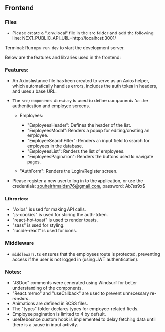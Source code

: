 ## Frontend

### Files

- Please create a ".env.local" file in the src folder and add the following line: NEXT_PUBLIC_API_URL=http://localhost:3001/

Terminal: Run `npm run dev` to start the development server.

Below are the features and libraries used in the frontend:

### Features:

- An AxiosInstance file has been created to serve as an Axios helper, which automatically handles errors, includes the auth token in headers, and uses a base URL.
- The `src/components` directory is used to define components for the authentication and employee screens.

  - Employees:

    - "EmployeesHeader": Defines the header of the list.
    - "EmployeesModal": Renders a popup for editing/creating an employee.
    - "EmployeeSearchFilter": Renders an input field to search for employees in the database.
    - "EmployeesList": Renders the list of employees.
    - "EmployeesPagination": Renders the buttons used to navigate pages.

  - "AuthForm": Renders the Login/Register screen.

- Please register a new user to log in to the application, or use the credentials: zouheirhmaidan76@gmail.com, password: Ab7ss9x$

### Libraries:

- "Axios" is used for making API calls.
- "js-cookies" is used for storing the auth-token.
- "react-hot-toast" is used to render toasts.
- "sass" is used for styling.
- "lucide-react" is used for icons.

### Middleware

- `middleware.ts` ensures that the employees route is protected, preventing access if the user is not logged in (using JWT authentication).

### Notes:

- "JSDoc" comments were generated using Windsurf for better understanding of the components.
- "React.memo" and "useCallback" are used to prevent unnecessary re-renders.
- Animations are defined in SCSS files.
- The "types" folder declares types for employee-related fields.
- Employee pagination is limited to 4 by default.
- useDebounce custom hook is implemented to delay fetching data until there is a pause in input activity.
